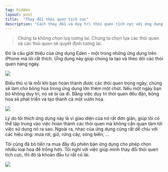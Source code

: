 ```yaml
---
tag: hidden
layout: post
title:  "Thay đổi thói quen tích cực"
description: "Cách thay đổi và duy trì thói quen tích cực với ứng dụng Eden."
---
```

> Chúng ta không chọn lựa tương lai. Chúng ta chọn lựa các thói quen và các thói quen sẽ quyết định tương lai.

Đó là câu giới thiệu của ứng dụng Eden - một trong những ứng dụng trên iPhone mà tôi rất thích. Ứng dụng này giúp chúng ta tạo và theo dõi các thói quen hàng ngày.

<img class="post-image" src="{{ '/assets/img/eden-app.jpg' | prepend: site.baseurl }}" />

Điều thú vị là mỗi khi bạn hoàn thành được các thói quen trong ngày, chúng sẽ làm cho bông hoa trong ứng dụng lớn thêm một chút. Nếu một ngày bạn bỏ không duy trì, nó sẽ bị úa đi. Bằng việc duy trì thói quen đều đặn, bông hoa sẽ phát triển và tạo thành cả một vườn hoa.

<img class="post-image" src="{{ '/assets/img/eden-picture-1.jpeg' | prepend: site.baseurl }}" />

Lý do tôi thích ứng dụng này là vì giao diện của nó rất đơn giản, giúp tôi có thể tập trung vào việc hoàn thành các thói quen mà không cần quan tâm tới việc sử dụng nó ra sao. Ngoài ra, nhạc của ứng dụng cũng rất dễ chịu với các hiệu ứng: mưa rơi, gió, rừng cây, sóng biển, ...

Tôi cũng đã bỏ tiền ra mua đầy đủ phiên bản ứng dụng cho phép chọn nhiều loại hoa để trồng hơn. Tôi nghĩ với việc giúp mình thay đổi thói quen tích cực, thì đó là khoản đầu tư rất có lãi.

<img class="post-image" src="{{ '/assets/img/eden-picture-2.webp' | prepend: site.baseurl }}" />